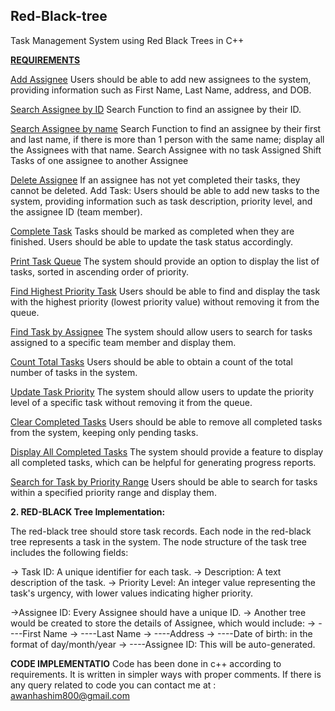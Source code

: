 ## Red-Black-tree ##
Task Management System using Red Black Trees in C++

<ins>**REQUIREMENTS**</ins>

<ins>Add Assignee</ins>
Users should be able to add new assignees to the system, providing
information such as First Name, Last Name, address, and DOB.

<ins>Search Assignee by ID</ins>
Search Function to find an assignee by their ID.

<ins>Search Assignee by name</ins> 
Search Function to find an assignee by their first and last name, if
there is more than 1 person with the same name; display all the Assignees with that name.
Search Assignee with no task Assigned Shift Tasks of one assignee to another Assignee

<ins>Delete Assignee</ins>
If an assignee has not yet completed their tasks, they cannot be deleted.
Add Task: Users should be able to add new tasks to the system, providing information such as
task description, priority level, and the assignee ID (team member).

<ins>Complete Task</ins>
Tasks should be marked as completed when they are finished. Users should
be able to update the task status accordingly.

<ins>Print Task Queue</ins>
The system should provide an option to display the list of tasks, sorted in
ascending order of priority.

<ins>Find Highest Priority Task</ins> Users should be able to find and display the task with the highest
priority (lowest priority value) without removing it from the queue.

<ins>Find Task by Assignee</ins>
The system should allow users to search for tasks assigned to a
specific team member and display them.

<ins>Count Total Tasks</ins> Users should be able to obtain a count of the total number of tasks in the
system.

<ins>Update Task Priority</ins> The system should allow users to update the priority level of a specific
task without removing it from the queue.

<ins>Clear Completed Tasks</ins> Users should be able to remove all completed tasks from the system,
keeping only pending tasks.

<ins>Display All Completed Tasks</ins> The system should provide a feature to display all completed
tasks, which can be helpful for generating progress reports.

<ins>Search for Task by Priority Range</ins>
Users should be able to search for tasks within a specified
priority range and display them.

**2. RED-BLACK Tree Implementation:**

The red-black tree should store task records. Each node in the red-black tree represents a task
in the system. The node structure of the task tree includes the following fields:

-> Task ID: A unique identifier for each task.
-> Description: A text description of the task.
-> Priority Level: An integer value representing the task's urgency, with lower values indicating
    higher priority.
    
->Assignee ID: Every Assignee should have a unique ID.
-> Another tree would be created to store the details of Assignee, which would include:
-> ----First Name
-> ----Last Name
-> ----Address
-> ----Date of birth: in the format of day/month/year
-> ----Assignee ID: This will be auto-generated.

**CODE IMPLEMENTATIO**
Code has been done in c++ according to requirements. It is written in simpler ways with proper comments. If there is
any query related to code you can contact me at : awanhashim800@gmail.com

